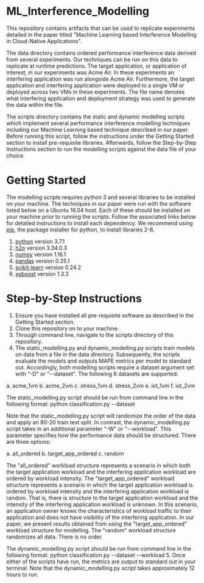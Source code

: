 # ML_Interference_Modelling

This repository contains artifacts that can be used to replicate experiments detailed in the paper titled "Machine Learning based Interference Modelling in Cloud-Native Applications". 

The data directory contains ordered performance interference data derived from several experiments. Our techniques can be run on this data to replicate at runtime predictions. The target application, or application of interest, in our experiments was Acme Air. In these experiments an interfering application was run alongside Acme Air. Furthermore, the target application and interfering application were deployed to a single VM or deployed across two VMs in these experiments. The file name denotes what interfering application and deployment strategy was used to generate the data within the file.

The scripts directory contains the static and dynamic modelling scripts which implement several performance interference modelling techniques including our Machine Learning based technique described in our paper. Before running this script, follow the instructions under the Getting Started section to install pre-requisite libraries. Afterwards, follow the Step-by-Step Instructions section to run the modelling scripts against the data file of your choice.

# Getting Started

The modelling scripts requires python 3 and several libraries to be installed on your machine. The techniques in our paper were run with the software listed below on a Ubuntu 16.04 host. Each of these should be installed on your machine prior to running the scripts. Follow the associated links below for detailed instructions to install each dependency. We recommend using [pip](https://pip.pypa.io/en/stable/), the package installer for python, to install libraries 2-6. 

1. [python](https://www.python.org/downloads/) version 3.7.1
2. [h2o](https://docs.h2o.ai/h2o/latest-stable/h2o-docs/downloading.html) version 3.34.0.3
3. [numpy](https://numpy.org/install/) version 1.16.1
4. [pandas](https://pandas.pydata.org/pandas-docs/version/0.25.1/install.html) version 0.25.1
5. [scikit-learn](https://scikit-learn.org/stable/install.html) version 0.24.2
6. [xgboost](https://xgboost.readthedocs.io/en/latest/install.html) version 1.3.3

# Step-by-Step Instructions

1. Ensure you have installed all pre-requisite software as described in the Getting Started section.
2. Clone this repository on to your machine.
3. Through command line, navigate to the scripts directory of this repository.
4. The static_modelling.py and dynamic_modelling.py scripts train models on data from a file in the data directory. Subsequently, the scripts evaluate the models and outputs MAPE metrics per model to standard out. Accordingly, both modelling scripts require a dataset argument set with "-D" or "--dataset". The following 6 datasets are supported:

a. acme_1vm
b. acme_2vm
c. stress_1vm
d. stress_2vm
e. iot_1vm
f. iot_2vm

The static_modelling.py script should be run from command line in the following format: python classification.py --dataset <datasetName>

Note that the static_modelling.py script will randomize the order of the data and apply an 80-20 train test split. In contrast, the dynamic_modelling.py script takes in an additional parameter "-W" or "--workload". This parameter specifies how the performance data should be structured. There are three options:

a. all_ordered
b. target_app_ordered
c. random

The "all_ordered" workload structure represents a scenario in which both the target application workload and the interfering application workload are ordered by workload intensity. 
The "target_app_ordered" workload structure represents a scenario in which the target application workload is ordered by workload intensity and the interfering application workload is random. That is, there is structure to the target application workload and the intensity of the interfering application workload is unknown. In this scenario, an application owner knows the characteristics of workload traffic to their application and does not have visibility of the interfering application. In our paper, we present results obtained from using the "target_app_ordered" workload structure for modelling.
The "random" workload structure randomizes all data. There is no order.

The dynamic_modelling.py script should be run from command line in the following format: python classification.py --dataset <datasetName> --workload <workloadStructure>
5. Once either of the scripts have run, the metrics are output to standard out in your terminal. Note that the dynamic_modelling.py script takes approximately 12 hours to run.
